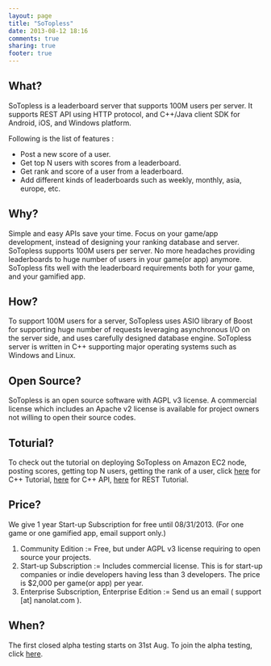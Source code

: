 ```yaml
---
layout: page
title: "SoTopless"
date: 2013-08-12 18:16
comments: true
sharing: true
footer: true
---
```

What?
-----
SoTopless is a leaderboard server that supports 100M users per server. 
It supports REST API using HTTP protocol, and C++/Java client SDK for Android, iOS, and Windows platform. 

Following is the list of features :

*   Post a new score of a user.
*   Get top N users with scores from a leaderboard.  
*   Get rank and score of a user from a leaderboard. 
*   Add different kinds of leaderboards such as weekly, monthly, asia, europe, etc. 

Why?
----
Simple and easy APIs save your time. Focus on your game/app development, instead of designing your ranking database and server.  
SoTopless supports 100M users per server. No more headaches providing leaderboards to huge number of users in your game(or app) anymore. SoTopless fits well with the leaderboard requirements both for your game, and your gamified app.

How?
----
To support 100M users for a server, SoTopless uses ASIO library of Boost for supporting huge number of requests leveraging asynchronous I/O on the server side, and uses carefully designed database engine. SoTopless server is written in C++ supporting major operating systems such as Windows and Linux.

Open Source?
------------
SoTopless is an open source software with AGPL v3 license. A commercial license which includes an Apache v2 license is available for project owners not willing to open their source codes.

Toturial?
---------
To check out the tutorial on deploying SoTopless on Amazon EC2 node, posting scores, getting top N users, getting the rank of a user, click [here](tutorials/cpp.html) for C++ Tutorial, [here](tutorials/cpp-api.html) for C++ API, [here](tutorials/rest.html) for REST Tutorial.

Price?
------
We give 1 year Start-up Subscription for free until 08/31/2013. (For one game or one gamified app, email support only.)

1. Community Edition
:= Free, but under AGPL v3 license requiring to open source your projects. 
2. Start-up Subscription
:= Includes commercial license. This is for start-up companies or indie developers having less than 3 developers. The price is $2,000 per game(or app) per year.
3. Enterprise Subscription, Enterprise Edition
:= Send us an email ( support [at] nanolat.com ).

When?
-----
The first closed alpha testing starts on 31st Aug. To join the alpha testing, click [here](join-alpha-test).
